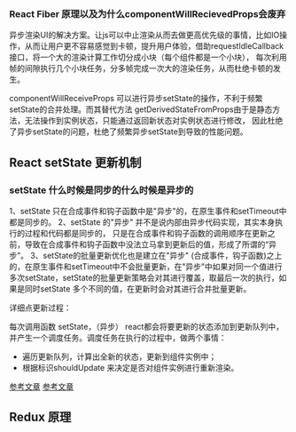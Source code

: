 ### React Fiber 原理以及为什么componentWillRecievedProps会废弃

异步渲染UI的解决方案。让js可以中止渲染从而去做更高优先级的事情，比如IO操作，从而让用户更不容易感觉到卡顿，提升用户体验，借助requestIdleCallback接口，将一个大的渲染计算工作切分成小块（每个组件都是一个小块），
每次利用帧的间隙执行几个小块任务，分多帧完成一次大的渲染任务，从而杜绝卡顿的发生。

componentWillReceiveProps 可以进行异步setState的操作，不利于频繁setState的合并处理。而其替代方法 getDerivedStateFromProps由于是静态方法，无法操作到实例状态，只能通过返回新状态对实例状态进行修改，
因此杜绝了异步setState的问题，杜绝了频繁异步setState到导致的性能问题。

## React setState 更新机制

### setState 什么时候是同步的什么时候是异步的

1、setState 只在合成事件和钩子函数中是"异步"的，在原生事件和setTimeout中都是同步的。
2、setState 的"异步" 并不是说内部由异步代码实现，其实本身执行的过程和代码都是同步的，
只是在合成事件和钩子函数的调用顺序在更新之前，导致在合成事件和钩子函数中没法立马拿到更新后的值，形成了所谓的“异步”。
3、setState的批量更新优化也是建立在"异步" (合成事件，钩子函数)之上的，在原生事件和setTimeout中不会批量更新，在"异步"中如果对同一个值进行多次setState，setState的批量更新策略会对其进行覆盖，取最后一次的执行，如果是同时setState 多个不同的值，在更新时会对其进行合并批量更新。

详细点更新过程： 

每次调用函数 setState，（异步） react都会将要更新的状态添加到更新队列中，并产生一个调度任务。调度任务在执行的过程中，做两个事情：
- 遍历更新队列，计算出全新的状态，更新到组件实例中；
- 根据标识shouldUpdate 来决定是否对组件实例进行重新渲染。

[参考文章](https://zhuanlan.zhihu.com/p/39512941)
[参考文章](https://juejin.im/post/6844904015524790279)

## Redux 原理


